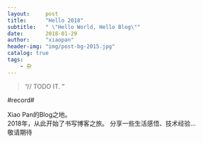```yaml
---
layout:     post
title:      "Hello 2018"
subtitle:   " \"Hello World, Hello Blog\""
date:       2018-01-29
author:     "xiaopan"
header-img: "img/post-bg-2015.jpg"
catalog: true
tags:
    - 杂
---
```


> “// TODO IT. ”


\#record\#

Xiao Pan的Blog之地。  
2018年，从此开始了书写博客之旅。
分享一些生活感悟、技术经验...  
敬请期待





